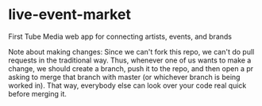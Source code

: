 # live-event-market

First Tube Media web app for connecting artists, events, and brands

Note about making changes:
Since we can't fork this repo, we can't do pull requests in the traditional way. Thus, whenever one of us wants to make a change, we should create a branch, push it to the repo, and then open a pr asking to merge that branch with master (or whichever branch is being worked in). That way, everybody else can look over your code real quick before merging it.
